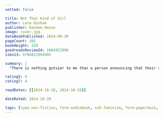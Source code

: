 ```yaml
---
vetted: false

title: Not That Kind of Girl
author: Lena Dunham
publisher: Random House
image: cover.jpg
dateBookPublished: 2014-09-30
pageCount: 265
bookHeight: 220
goodreadsReviewId: 1084922998
isbn13: 9780812994995

summary: |
  "There is nothing gutsier to me than a person announcing that their story is one that deserves to be told," writes Lena Dunham, and it certainly takes guts to share the stories that make up her first book, Not That Kind of Girl. These are stories about getting your butt touched by your boss, about friendship and dieting (kind of) and having two existential crises before the age of 20. Stories about travel, both successful and less so, and about having the kind of sex where you feel like keeping your sneakers on in case you have to run away during the act. Stories about proving yourself to a room of 50-year-old men in Hollywood and showing up to "an outlandishly high-fashion event with the crustiest red nose you ever saw." Fearless, smart, and as heartbreakingly honest as ever, Not That Kind of Girl establishes Lena Dunham as more than a hugely talented director, actress and producer-it announces her as a fresh and vibrant new literary voice.

rating5: 4
rating7: 4

readDates: [[2014-10-20, 2014-10-20]]

dateRated: 2014-10-20

tags: [type-non-fiction, form-audiobook, sub-feminism, form-paperback, genre-celebrity-autobiography]
---
```

